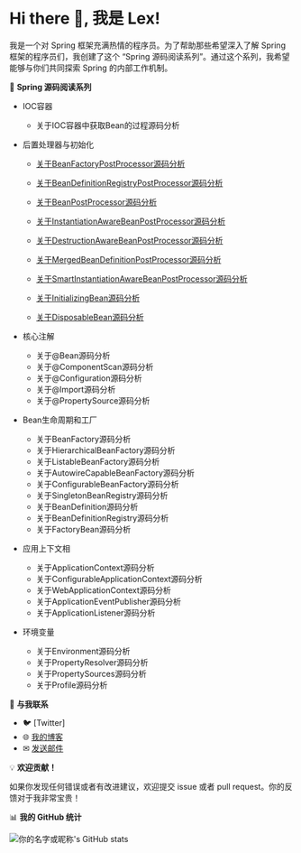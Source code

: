 # Hi there 👋, 我是 Lex!

我是一个对 Spring 框架充满热情的程序员。为了帮助那些希望深入了解 Spring 框架的程序员们，我创建了这个 “Spring 源码阅读系列”。通过这个系列，我希望能够与你们共同探索 Spring 的内部工作机制。

🌱 **Spring 源码阅读系列**

+ IOC容器
  + 关于IOC容器中获取Bean的过程源码分析

+ 后置处理器与初始化

  + [关于BeanFactoryPostProcessor源码分析](spring-interface-beanFactoryPostProcessor/README.md)

  + [关于BeanDefinitionRegistryPostProcessor源码分析](spring-interface-beanDefinitionRegistryPostProcessor/README.md)

  + [关于BeanPostProcessor源码分析](spring-interface-beanPostProcessor/README.md)

  + [关于InstantiationAwareBeanPostProcessor源码分析](spring-interface-instantiationAwareBeanPostProcessor/README.md)

  + [关于DestructionAwareBeanPostProcessor源码分析](spring-interface-destructionAwareBeanPostProcessor/README.md)

  + [关于MergedBeanDefinitionPostProcessor源码分析](spring-interface-mergedBeanDefinitionPostProcessor/README.md)

  + [关于SmartInstantiationAwareBeanPostProcessor源码分析](spring-interface-smartInstantiationAwareBeanPostProcessor/README.md)

  + [关于InitializingBean源码分析](spring-interface-initializingBean/README.md)

  + [关于DisposableBean源码分析](spring-interface-disposableBean/README.md)

+ 核心注解

  + 关于@Bean源码分析
  + 关于@ComponentScan源码分析
  + 关于@Configuration源码分析
  + 关于@Import源码分析
  + 关于@PropertySource源码分析

+ Bean生命周期和工厂

  + 关于BeanFactory源码分析
  + 关于HierarchicalBeanFactory源码分析
  + 关于ListableBeanFactory源码分析
  + 关于AutowireCapableBeanFactory源码分析
  + 关于ConfigurableBeanFactory源码分析
  + 关于SingletonBeanRegistry源码分析
  + 关于BeanDefinition源码分析
  + 关于BeanDefinitionRegistry源码分析
  + 关于FactoryBean源码分析

+ 应用上下文相

  - 关于ApplicationContext源码分析
  - 关于ConfigurableApplicationContext源码分析
  - 关于WebApplicationContext源码分析
  - 关于ApplicationEventPublisher源码分析
  - 关于ApplicationListener源码分析

+ 环境变量

  - 关于Environment源码分析
  - 关于PropertyResolver源码分析
  - 关于PropertySources源码分析
  - 关于Profile源码分析

🔗 **与我联系**

- 🐦 [Twitter]
- 🌐 [我的博客](https://blog.csdn.net/duzhuang2399?type=blog)
- ✉ [发送邮件](mailto:xuchengshengsuper@163.com)

💡 **欢迎贡献！**

如果你发现任何错误或者有改进建议，欢迎提交 issue 或者 pull request。你的反馈对于我非常宝贵！

📊 **我的 GitHub 统计**

![你的名字或昵称's GitHub stats](https://github-readme-stats.vercel.app/api?username=xuchengsheng&show_icons=true&theme=radical)

